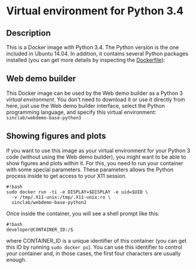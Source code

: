 # Virtual environment for Python 3.4 #

## Description ##
This is a Docker image with Python 3.4. The Python version is the one included in Ubuntu 14.04. In addition, it contains several Python packages installed (you can get more details by inspecting the [Dockerfile](https://bitbucket.org/sinc-lab/webdemo-base-python3/src/default/Dockerfile)):

## Web demo builder ##
This Docker image can be used by the Web demo builder as a Python 3 *virtual environment*. You don't need to download it or use it directly from here, just use the Web demo builder interface, select the Python programming language, and specify this virtual environment: `sinclab/webdemo-base-python3`

## Showing figures and plots ##
If you want to use this image as your virtual environment for your Python 3 code (without using the Web demo builder), you might want to be able to show figures and plots within it. For this, you need to run your container with some special parameters. These parameters allows the Python process inside to get access to your X11 session.

    #!bash
    sudo docker run -ti -e DISPLAY=$DISPLAY -e uid=$UID \
      -v /tmp/.X11-unix:/tmp/.X11-unix:ro \
      sinclab/webdemo-base-python2

Once inside the container, you will see a shell prompt like this:

    #!bash
    developer@CONTAINER_ID:/$

where CONTAINER_ID is a unique identifier of this container (you can get this ID by running `sudo docker ps`). You can use this identifier to control your container and, in those cases, the first four characters are usually enough.
